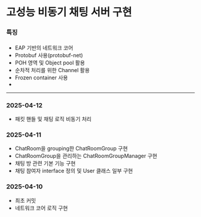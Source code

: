 
# 고성능 비동기 채팅 서버 구현
### 특징
#### 
- EAP 기반의 네트워크 코어
- Protobuf 사용(protobuf-net)
- POH 영역 및 Object pool 활용
- 순차적 처리를 위한 Channel 활용
- Frozen container 사용
- 
---
### 2025-04-12
 - 패킷 핸들 및 채팅 로직 비동기 처리

### 2025-04-11
- ChatRoom을 grouping한 ChatRoomGroup 구현
- ChatRoomGroup을 관리하는 ChatRoomGroupManager 구현
- 채팅 방 관련 기본 기능 구현
- 채팅 참여자 interface 정의 및 User 클래스 일부 구현

### 2025-04-10
- 최초 커밋
- 네트워크 코어 로직 구현
